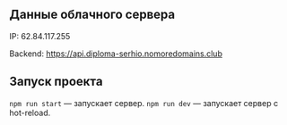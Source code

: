 ## Данные облачного сервера

IP: 62.84.117.255

Backend: https://api.diploma-serhio.nomoredomains.club

## Запуск проекта

`npm run start` — запускает сервер.
`npm run dev` — запускает сервер с hot-reload.
